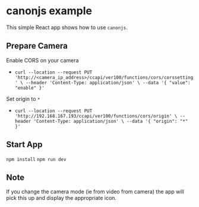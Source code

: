 # canonjs example

This simple React app shows how to use `canonjs`.

## Prepare Camera

Enable CORS on your camera

- `curl --location --request PUT 'http://<camera_ip_address>/ccapi/ver100/functions/cors/corssetting' \
--header 'Content-Type: application/json' \
--data '{
    "value": "enable"
}'`

Set origin to `*`

- `curl --location --request PUT 'http://192.168.167.193/ccapi/ver100/functions/cors/origin' \
--header 'Content-Type: application/json' \
--data '{
    "origin": "*"
}'`

## Start App

`npm install`
`npm run dev`

## Note

If you change the camera mode (ie from video from camera) the app will pick this up and display the appropriate icon.

